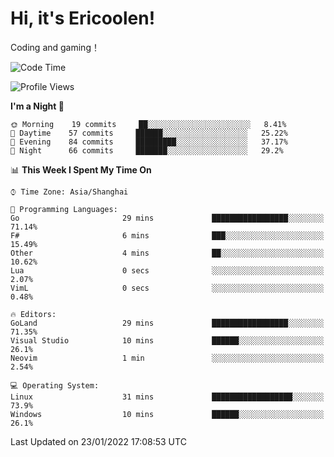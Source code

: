 # Hi, it's Ericoolen!
Coding and gaming！

<!--START_SECTION:waka-->
![Code Time](http://img.shields.io/badge/Code%20Time-151%20hrs%2035%20mins-blue)

![Profile Views](http://img.shields.io/badge/Profile%20Views-0-blue)

**I'm a Night 🦉** 

```text
🌞 Morning    19 commits     ██░░░░░░░░░░░░░░░░░░░░░░░   8.41% 
🌆 Daytime    57 commits     ██████░░░░░░░░░░░░░░░░░░░   25.22% 
🌃 Evening    84 commits     █████████░░░░░░░░░░░░░░░░   37.17% 
🌙 Night      66 commits     ███████░░░░░░░░░░░░░░░░░░   29.2%

```


📊 **This Week I Spent My Time On** 

```text
⌚︎ Time Zone: Asia/Shanghai

💬 Programming Languages: 
Go                       29 mins             █████████████████░░░░░░░░   71.14% 
F#                       6 mins              ███░░░░░░░░░░░░░░░░░░░░░░   15.49% 
Other                    4 mins              ██░░░░░░░░░░░░░░░░░░░░░░░   10.62% 
Lua                      0 secs              ░░░░░░░░░░░░░░░░░░░░░░░░░   2.07% 
VimL                     0 secs              ░░░░░░░░░░░░░░░░░░░░░░░░░   0.48%

🔥 Editors: 
GoLand                   29 mins             █████████████████░░░░░░░░   71.35% 
Visual Studio            10 mins             ██████░░░░░░░░░░░░░░░░░░░   26.1% 
Neovim                   1 min               ░░░░░░░░░░░░░░░░░░░░░░░░░   2.54%

💻 Operating System: 
Linux                    31 mins             ██████████████████░░░░░░░   73.9% 
Windows                  10 mins             ██████░░░░░░░░░░░░░░░░░░░   26.1%

```


 Last Updated on 23/01/2022 17:08:53 UTC
<!--END_SECTION:waka-->

